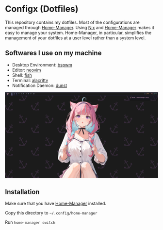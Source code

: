 # Configx (Dotfiles)

This repository contains my dotfiles. Most of the configurations are managed through [Home-Manager](https://github.com/nix-community/home-manager).
Using [Nix](https://nixos.org/) and [Home-Manager](https://github.com/nix-community/home-manager) makes it easy to manage your system. Home-Manager, in particular, simplifies the management of your dotfiles at a user level rather than a system level.

## Softwares I use on my machine
- Desktop Environment: [bspwm](https://madnight.github.io/bspwm/)
- Editor: [neovim](https://neovim.io/)
- Shell: [fish](https://fishshell.com/)
- Terminal: [alacritty](https://alacritty.org/)
- Notification Daemon: [dunst](https://dunst-project.org/)

![Home-Page](./assets/Home-Page.png)

## Installation

Make sure that you have [Home-Manager](https://nixos.wiki/wiki/Home_Manager) installed.

Copy this directory to `~/.config/home-manager`

Run `home-manager switch`
